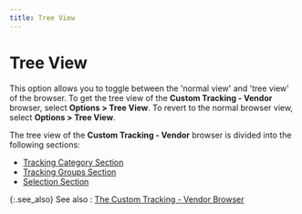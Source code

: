 ```yaml
---
title: Tree View
---
```


# Tree View


This option allows you to toggle between the 'normal view' and 'tree view' of the browser. To get the tree view of the **Custom Tracking - Vendor** browser, select **Options &gt; Tree View**. To revert to the normal browser view, select **Options &gt; Tree View**.


The tree view of the **Custom Tracking - Vendor** browser is divided into the following sections:

- [Tracking Category Section]({{site.ct_baseurl}}/misc/the_tracking_category_section_ct_vendor_browser_sections.html)
- [Tracking Groups Section]({{site.ct_baseurl}}/misc/the_tracking_groups_section_ct_vendor_browser_section.html)
- [Selection Section]({{site.ct_baseurl}}/misc/the_selection_grid_ct_vendor_browser_section.html)



{:.see_also}
See also
: [The Custom Tracking - Vendor Browser]({{site.ct_baseurl}}/vendor-tracking/the_custom_tracking_vendor_browser.html)
